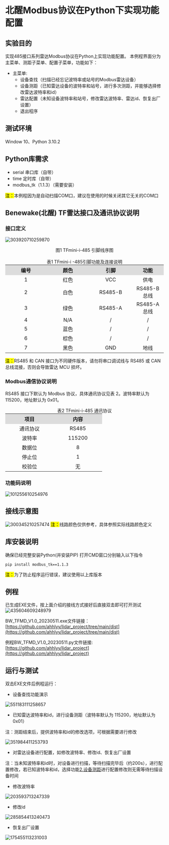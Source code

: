 # 北醒Modbus协议在Python下实现功能配置

## 实验目的
 实现485接口系列雷达Modbus协议在Python上实现功能配置。
 本例程界面分为主菜单、测距子菜单、配置子菜单，功能如下：

+ 主菜单:
	+ 设备查找（扫描已经忘记波特率或站号的Modbus雷达设备）
	+ 设备测距（已知雷达设备的波特率和站号，进行多次测距，并能够选择修改雷达波特率和id）
	+ 雷达配置（未知设备波特率和站号，修改雷达波特率、雷达id、恢复出厂设置）
	+ 退出程序

## 测试环境

Window 10、Python 3.10.2

## Python库需求
* serial 串口库（自带）
* time 定时库（自带）
* modbus_tk（1.1.3）（需要安装）

<mark>注：</mark>本例程因为是自动扫描COM口，建议在使用的时候关闭其它无关的COM口

## Benewake(北醒) TF雷达接口及通讯协议说明

### 接口定义
![303920710259870](https://github.com/ahhlyy/lidar_project/assets/76689985/24ff54c4-fb21-48d8-bc20-58e12b6aa11e)

<center> 图1 TFmini-i-485 引脚线序图 </center>
 <br/>
<center>表1 TFmini-i -485引脚功能及连接说明</center>

<table >
    <tr>
        <th bgcolor=#DCDCDC width=26%>编号</th>
        <th bgcolor=#DCDCDC width=27%>颜色</th>
        <th bgcolor=#DCDCDC width=27%>引脚</th>
        <th bgcolor=#DCDCDC width=27%>功能</th>
    </tr>
    <tr>
        <td align="center">1</td>
        <td align="center">红色</td>
        <td align="center">VCC</td>
        <td align="center">供电</td>
    </tr>
    <tr>
        <td align="center">2</td>
        <td align="center">白色</td>
        <td align="center">RS485-B</td>
        <td align="center">RS485-B总线</td>
    </tr>
    <tr>
        <td align="center">3</td>
        <td align="center">绿色</td>
        <td align="center">RS485-A</td>
        <td align="center">RS485-A总线</td>
    </tr>
    <tr>
        <td align="center">4</td>
        <td align="center">N/A</td>
        <td align="center">/</td>
        <td align="center">/</td>
    </tr>
    <tr>
        <td align="center">5</td>
        <td align="center">蓝色</td>
        <td align="center">/</td>
        <td align="center">/</td>
    </tr>
    <tr>
        <td align="center">6</td>
        <td align="center">棕色</td>
        <td align="center">/</td>
        <td align="center">/</td>
    </tr>
    <tr>
        <td align="center">7</td>
        <td align="center">黑色</td>
        <td align="center">GND</td>
        <td align="center">地线</td>
    </tr>
</table>

<mark>注：</mark>RS485 和 CAN 接口为不同硬件版本，请勿将串口调试线与 RS485 或 CAN 总线混接，否则会导致雷达 MCU 损坏。

### Modbus通信协议说明
RS485 接口下默认为 Modbus 协议，具体通讯协议见表 2。波特率默认为 115200，地址默认为 0x01。
<center>表2 TFmini-i-485 通讯协议</center>
<style>
table {
margin: auto;
}
</style>
<table >
    <tr>
        <th bgcolor=#DCDCDC width=26%>项目</th>
        <th bgcolor=#DCDCDC width=26%>内容</th>
    </tr>
    <tr>
        <td align="center">通讯协议</td>
        <td align="center">RS485</td>

   </tr>
    <tr>
        <td align="center">波特率</td>
        <td align="center">115200</td>

   </tr>
    <tr>
        <td align="center">数据位</td>
        <td align="center">8</td>

   </tr>
    <tr>
        <td align="center">停止位</td>
        <td align="center">1</td>

   </tr>
    <tr>
        <td align="center">校验位</td>
        <td align="center">无</td>

   </tr>
</table>



### 功能码说明

![101255610254976](https://github.com/ahhlyy/lidar_project/assets/76689985/be06363f-d6bb-4e71-8846-ebf8b1831a92)

## 接线示意图

![300345210257474](https://github.com/ahhlyy/lidar_project/assets/76689985/26ef3b0e-2ba8-4685-a5ea-181890ee1319)
<mark>注：</mark>线路颜色仅供参考，具体参照实际线路颜色定义

## 库安装说明
确保已经完整安装Python(并安装PIP)
打开CMD窗口分别输入以下指令
```pyhton
pip install modbus_tk==1.1.3
```
<mark>注：</mark>为了防止程序运行错误，建议使用以上库版本

## 例程
已生成EXE文件，按上面介绍的接线方式接好后直接双击即可打开测试
![435604609248979](https://github.com/ahhlyy/lidar_project/assets/76689985/bad34922-0458-475a-83bf-4e9d5c4cd51f)

BW_TFMD_V1.0_20230511.exe文件链接：[https://github.com/ahhlyy/lidar_project/tree/main/dist](https://github.com/ahhlyy/lidar_project/tree/main/dist)

例程BW_TFMD_V1.0_20230511.py文件链接: [https://github.com/ahhlyy/lidar_project](https://github.com/ahhlyy/lidar_project)

## 运行与测试
双击EXE文件后例程运行：
* 设备查找功能演示

![551183111258657](https://github.com/ahhlyy/lidar_project/assets/76689985/e1ccd238-480b-430d-a420-30f8ae64e660)

<a id=1> </a>
* 已知雷达波特率和id，进行设备测距（波特率默认为 115200，地址默认为 0x01）

注：测距结束后，提供波特率和id的修改选项，可根据需要进行修改

![351984411253793](https://github.com/ahhlyy/lidar_project/assets/76689985/0620bdc4-216b-419d-9a52-b23c5c9f3975)

* 对雷达设备进行配置，如修改波特率、修改id、恢复出厂设置

注：当未知波特率和id时，对设备进行扫描，等待扫描完毕后（约200s），进行配置修改，若已知波特率和id，选择功能[2.设备测距](#1)进行配置修改则无需等待扫描设备时间
  
  * 修改波特率
  
![203593713247339](https://github.com/ahhlyy/lidar_project/assets/76689985/e549c7bb-30cb-4fa1-bb4d-d0b9947d6c44)

  * 修改id
  
![285854413240473](https://github.com/ahhlyy/lidar_project/assets/76689985/7795bf25-e773-4193-bcb2-d9cc6fd79f33)

  * 恢复出厂设置
  
![175455113231003](https://github.com/ahhlyy/lidar_project/assets/76689985/c4e2b25c-e678-4223-a8e3-f1c6f445146a)
  
